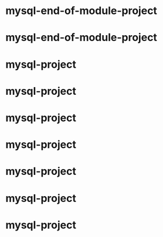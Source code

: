 # mysql-end-of-module-project
# mysql-end-of-module-project
# mysql-project
# mysql-project
# mysql-project
# mysql-project
# mysql-project
# mysql-project
# mysql-project
